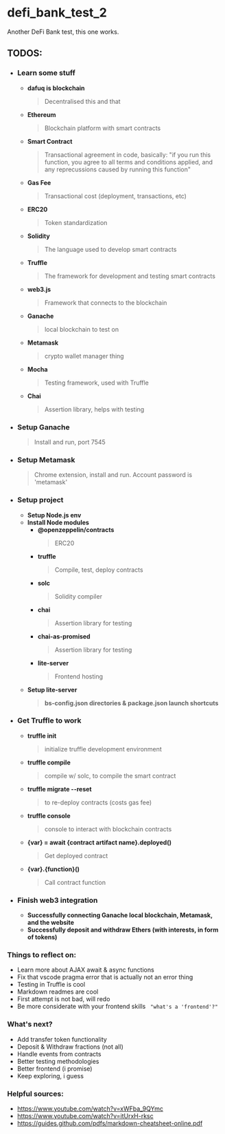# defi_bank_test_2
Another DeFi Bank test, this one works. 

## TODOS:
* ### Learn some stuff
  * __dafuq is blockchain__ 
    > Decentralised this and that
  * __Ethereum__
    > Blockchain platform with smart contracts
  * __Smart Contract__
    > Transactional agreement in code, basically: "if you run this function, you agree to all terms and conditions applied, and any reprecussions caused by running this function"
  * __Gas Fee__
    > Transactional cost (deployment, transactions, etc)
  * __ERC20__
    > Token standardization
  * __Solidity__
    > The language used to develop smart contracts
  * __Truffle__ 
    > The framework for development and testing smart contracts
  * __web3.js__ 
    > Framework that connects to the blockchain
  * __Ganache__
    > local blockchain to test on
  * __Metamask__ 
    > crypto wallet manager thing
  * __Mocha__
    > Testing framework, used with Truffle
  * __Chai__
    > Assertion library, helps with testing
    
* ### Setup Ganache
  > Install and run, port 7545

* ### Setup Metamask
  > Chrome extension, install and run. Account password is 'metamask'

* ### Setup project
  * __Setup Node.js env__
  * __Install Node modules__
    * __@openzeppelin/contracts__
      > ERC20
    * __truffle__
      > Compile, test, deploy contracts
    * __solc__
      > Solidity compiler
    * __chai__
      > Assertion library for testing
    * __chai-as-promised__
      > Assertion library for testing
    * __lite-server__
      > Frontend hosting
  * __Setup lite-server__
    > __bs-config.json directories & package.json launch shortcuts__

* ### Get Truffle to work
  * __truffle init__
    > initialize truffle development environment
  * __truffle compile__
    > compile w/ solc, to compile the smart contract
  * __truffle migrate --reset__
    > to re-deploy contracts (costs gas fee)
  * __truffle console__
    > console to interact with blockchain contracts
  * __{var} = await {contract artifact name}.deployed()__
    > Get deployed contract
  * __{var}.{function}()__
    > Call contract function

* ### Finish web3 integration
    * __Successfully connecting Ganache local blockchain, Metamask, and the website__
    * __Successfully deposit and withdraw Ethers (with interests, in form of tokens)__

### Things to reflect on:
* Learn more about AJAX await & async functions
* Fix that vscode pragma error that is actually not an error thing
* Testing in Truffle is cool
* Markdown readmes are cool
* First attempt is not bad, will redo
* Be more considerate with your frontend skills
``` "what's a 'frontend'?"```

### What's next?
* Add transfer token functionality
* Deposit & Withdraw fractions (not all)
* Handle events from contracts
* Better testing methodologies
* Better frontend (i promise)
* Keep exploring, i guess

### Helpful sources:
* https://www.youtube.com/watch?v=xWFba_9QYmc
* https://www.youtube.com/watch?v=itUrxH-rksc
* https://guides.github.com/pdfs/markdown-cheatsheet-online.pdf
